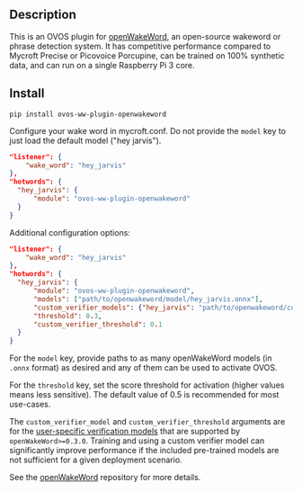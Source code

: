 ## Description

This is an OVOS plugin for [openWakeWord](https://www.github.com/dscripka/openwakeword), an open-source
wakeword or phrase detection system. It has competitive performance compared to Mycroft Precise or Picovoice Porcupine,
can be trained on 100% synthetic data, and can run on a single Raspberry Pi 3 core.

## Install

`pip install ovos-ww-plugin-openwakeword`

Configure your wake word in mycroft.conf. Do not provide the `model` key to just load the default model ("hey jarvis").

```json
"listener": {
    "wake_word": "hey_jarvis"
},
"hotwords": {
  "hey_jarvis": {
      "module": "ovos-ww-plugin-openwakeword"
  }
} 
```

Additional configuration options:

```json
"listener": {
    "wake_word": "hey_jarvis"
},
"hotwords": {
  "hey_jarvis": {
      "module": "ovos-ww-plugin-openwakeword",
      "models": ["path/to/openwakeword/model/hey_jarvis.onnx"],
      "custom_verifier_models": {"hey_jarvis": "path/to/openwakeword/custom/verifier/model.pkl"},
      "threshold": 0.3,
      "custom_verifier_threshold": 0.1
  }
}
```

For the `model` key, provide paths to as many openWakeWord models (in `.onnx` format) as desired and any of them can be used to activate OVOS.

For the `threshold` key, set the score threshold for activation (higher values means less sensitive). The default value of 0.5 is recommended for most use-cases.

The `custom_verifier_model` and `custom_verifier_threshold` arguments are for the [user-specific verification models](https://github.com/dscripka/openWakeWord/blob/main/docs/custom_verifier_models.md) that are supported by `openWakeWord>=0.3.0`. Training and using a custom verifier model can significantly improve performance if the included pre-trained models are not sufficient for a given deployment scenario.

See the [openWakeWord](https://www.github.com/dscripka/openwakeword) repository for more details.